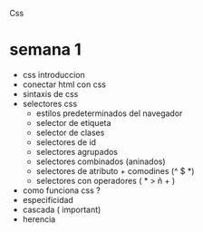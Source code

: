 Css

# semana 1

* css introduccion
* conectar html con css
* sintaxis de css
* selectores css
    * estilos predeterminados del navegador
    * selector de etiqueta
    * selector de clases
    * selectores de id
    * selectores agrupados
    * selectores combinados (aninados)
    * selectores de atributo + comodines (^ $ *)
    * selectores con operadores ( * > ñ + )
* como funciona css ?
* especificidad
* cascada ( important)
* herencia